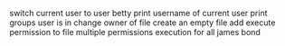 switch current user to user betty
print username of current user
print groups user is in
change owner of file
create an empty file
add execute permission to file
multiple permissions
execution for all
james bond
